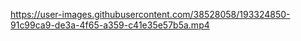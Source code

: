 

https://user-images.githubusercontent.com/38528058/193324850-91c99ca9-de3a-4f65-a359-c41e35e57b5a.mp4

